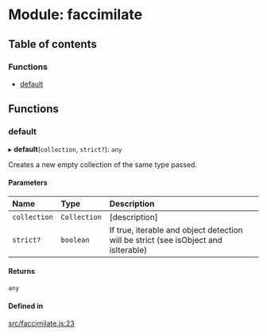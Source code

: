 # Module: faccimilate

## Table of contents

### Functions

- [default](faccimilate.md#default)

## Functions

### default

▸ **default**(`collection`, `strict?`): `any`

Creates a new empty collection of the same type passed.

#### Parameters

| Name | Type | Description |
| :------ | :------ | :------ |
| `collection` | `Collection` | [description] |
| `strict?` | `boolean` | If true, iterable and object detection will be strict (see isObject and isIterable) |

#### Returns

`any`

#### Defined in

[src/faccimilate.js:23](https://github.com/Twipped/js-utils/blob/f2eceb5/src/faccimilate.js#L23)
